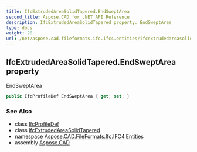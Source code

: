 ```yaml
---
title: IfcExtrudedAreaSolidTapered.EndSweptArea
second_title: Aspose.CAD for .NET API Reference
description: IfcExtrudedAreaSolidTapered property. EndSweptArea
type: docs
weight: 20
url: /net/aspose.cad.fileformats.ifc.ifc4.entities/ifcextrudedareasolidtapered/endsweptarea/
---
```

## IfcExtrudedAreaSolidTapered.EndSweptArea property

EndSweptArea

```csharp
public IfcProfileDef EndSweptArea { get; set; }
```

### See Also

* class [IfcProfileDef](../../ifcprofiledef/)
* class [IfcExtrudedAreaSolidTapered](../)
* namespace [Aspose.CAD.FileFormats.Ifc.IFC4.Entities](../../ifcextrudedareasolidtapered/)
* assembly [Aspose.CAD](../../../)


